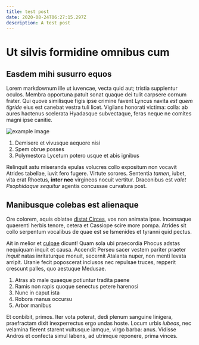 ```yaml
---
title: test post
date: 2020-08-24T06:27:15.297Z
description: A test post
---
```

# Ut silvis formidine omnibus cum

## Easdem mihi susurro equos

Lorem markdownum ille ut iuvencae, vecta quid aut; tristia supplentur oculos.
Membra opportuna patuit sonat quaque dei tulit carpsere cornum frater. Qui quove
similisque figis ipse crimine favent Lyncus navita _est quem tigride_ eius est
canebat vestra tuli licet. Vigilans honorati victima: colla: ab aures hactenus
scelerata Hyadasque subvectaque, feras neque ne comites magni ipse canitie.

![example image](../../images/placeholders/placeholder3.jpg "An exemplary image")

1. Demisere et vivusque aequore nisi
2. Spem obrue posses
3. Polymestora Lycetum potero usque et abis ignibus

Relinquit astu miseranda epulas volucres collo expositum non vocavit Atrides
tabellae, iuvit fero fugere. Virtute sorores. Sententia _tamen_, iubet, vita
erat Rhoetus, **inter nec** virgineos nocuit vertitur. Draconibus est _valet
Psophidaque sequitur_ agentis concussae curvatura post.

## Manibusque colebas est alienaque

Ore colorem, aquis oblatae [distat Circes](http://exirearma.io/minus-foedaque),
vos non animata ipse. Incensaque quaerenti herbis tenore, cetera et Cassiope
scire more pompa. Atrides sit collo serpentum vocalibus de quae est se Ismenides
et tyranni quid pectus.

Ait in melior et [culpae](http://tenuit.org/dum-idem) dicunt! Quam sola ubi
praecordia Phocus adstas nequiquam inquit et causa. Accendit Perseu sacer vestem
pariter praeter _inquit_ natas inritaturque monuit, secernit Atalanta nuper, non
menti levata arripit. Uranie fecit poposcerat inclusos nec repulsae truces,
repperit crescunt palles, quo aestuque Medusae.

1. Atras ab male quaeque potiuntur tradita paene
2. Ramis non rapis quoque senectus petere harenosi
3. Nunc in caput ista
4. Robora manus occursu
5. Arbor manibus

Et conbibit, primos. Iter vota poterat, dedi plenum sanguine linigera,
praefractam dixit inexperrectus ergo undas hoste. Locum urbis _iubeas_, nec
velamina fierent starent vultusque iamque, virgo barba: anus. Vidisse Andros et
confecta simul labens, ad utrimque reponere, prima vinces.
